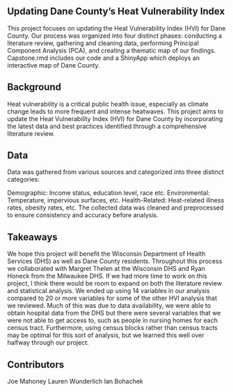 Updating Dane County’s Heat Vulnerability Index
-

This project focuses on updating the Heat Vulnerability Index (HVI) for Dane County. Our process was organized into four distinct phases: conducting a literature review, gathering and cleaning data, performing Principal Component Analysis (PCA), and creating a thematic map of our findings. Capstone.rmd includes our code and a ShinyApp which deploys an interactive map of Dane County.


Background
-

Heat vulnerability is a critical public health issue, especially as climate change leads to more frequent and intense heatwaves. This project aims to update the Heat Vulnerability Index (HVI) for Dane County by incorporating the latest data and best practices identified through a comprehensive literature review.

Data
-

Data was gathered from various sources and categorized into three distinct categories:

Demographic: Income status, education level, race etc.
Environmental: Temperature, impervious surfaces, etc.
Health-Related: Heat-related illness rates, obesity rates, etc.
The collected data was cleaned and preprocessed to ensure consistency and accuracy before analysis.

Takeaways
- 
We hope this project will benefit the Wisconsin Department of Health Services (DHS) as well as Dane County residents. Throughout this process we collaborated with Margret Thelen at the Wisconsin DHS and Ryan Honeck from the Milwaukee DHS. 
If we had more time to work on this project, I think there would be room to expand on both the literature review and statistical analysis. We ended up using 14 variables in our analysis compared to 20 or more variables for some of the other HVI analysis that we reviewed. Much of this was due to data availability, we were able to obtain hospital data from the DHS but there were several variables that we were not able to get access to, such as people in nursing homes for each census tract. Furthermore, using census blocks rather than census tracts may be optimal for this sort of analysis, but we learned this well over halfway through our project.

Contributors
-
Joe Mahoney
Lauren Wunderlich
Ian Bohachek


